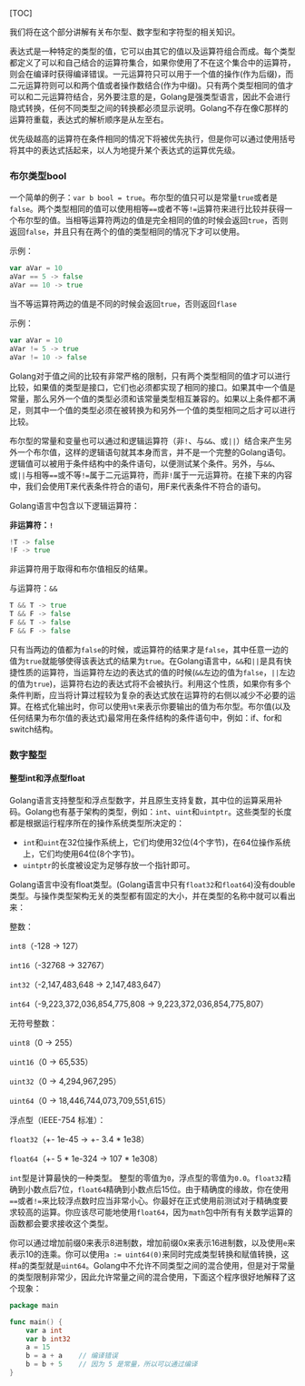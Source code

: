 [TOC]

我们将在这个部分讲解有关布尔型、数字型和字符型的相关知识。

表达式是一种特定的类型的值，它可以由其它的值以及运算符组合而成。每个类型都定义了可以和自己结合的运算符集合，如果你使用了不在这个集合中的运算符，则会在编译时获得编译错误。一元运算符只可以用于一个值的操作(作为后缀)，而二元运算符则可以和两个值或者操作数结合(作为中缀)。只有两个类型相同的值才可以和二元运算符结合，另外要注意的是，Golang是强类型语言，因此不会进行隐式转换，任何不同类型之间的转换都必须显示说明。Golang不存在像C那样的运算符重载，表达式的解析顺序是从左至右。

优先级越高的运算符在条件相同的情况下将被优先执行，但是你可以通过使用括号将其中的表达式括起来，以人为地提升某个表达式的运算优先级。

### 布尔类型bool

一个简单的例子：`var b bool = true`。布尔型的值只可以是常量`true`或者是`false`。两个类型相同的值可以使用相等`==`或者不等`!=`运算符来进行比较并获得一个布尔型的值。当相等运算符两边的值是完全相同的值的时候会返回`true`，否则返回`false`，并且只有在两个的值的类型相同的情况下才可以使用。

示例：

```go
var aVar = 10
aVar == 5 -> false
aVar == 10 -> true
```

当不等运算符两边的值是不同的时候会返回`true`，否则返回`flase`

示例：

```go
var aVar = 10
aVar != 5 -> true
aVar != 10 -> false
```

Golang对于值之间的比较有非常严格的限制，只有两个类型相同的值才可以进行比较，如果值的类型是接口，它们也必须都实现了相同的接口。如果其中一个值是常量，那么另外一个值的类型必须和该常量类型相互兼容的。如果以上条件都不满足，则其中一个值的类型必须在被转换为和另外一个值的类型相同之后才可以进行比较。

布尔型的常量和变量也可以通过和逻辑运算符（非`!`、与`&&`、或`||`）结合来产生另外一个布尔值，这样的逻辑语句就其本身而言，并不是一个完整的Golang语句。逻辑值可以被用于条件结构中的条件语句，以便测试某个条件。另外，与`&&`、或`||`与相等`==`或不等`!=`属于二元运算符，而非`!`属于一元运算符。在接下来的内容中，我们会使用T来代表条件符合的语句，用F来代表条件不符合的语句。

Golang语言中包含以下逻辑运算符：

**非运算符：`!`**

```go
!T -> false
!F -> true
```

非运算符用于取得和布尔值相反的结果。

与运算符：`&&`

```go
T && T -> true
T && F -> false
F && T -> false
F && F -> false
```

只有当两边的值都为`false`的时候，或运算符的结果才是`false`，其中任意一边的值为`true`就能够使得该表达式的结果为`true`。在Golang语言中，`&&`和`||`是具有快捷性质的运算符，当运算符左边的表达式的值的时候(`&&`左边的值为`false`，`||`左边的值为`true`)，运算符右边的表达式将不会被执行。利用这个性质，如果你有多个条件判断，应当将计算过程较为复杂的表达式放在运算符的右侧以减少不必要的运算。在格式化输出时，你可以使用`%t`来表示你要输出的值为布尔型。布尔值(以及任何结果为布尔值的表达式)最常用在条件结构的条件语句中，例如：if、for和switch结构。

### 数字整型

#### 整型int和浮点型float

Golang语言支持整型和浮点型数字，并且原生支持复数，其中位的运算采用补码。Golang也有基于架构的类型，例如：`int`、`uint`和`uintptr`。这些类型的长度都是根据运行程序所在的操作系统类型所决定的：

* `int`和`uint`在32位操作系统上，它们均使用32位(4个字节)，在64位操作系统上，它们均使用64位(8个字节)。
* `uintptr`的长度被设定为足够存放一个指针即可。

Golang语言中没有float类型。(Golang语言中只有`float32`和`float64`)没有double类型。与操作类型架构无关的类型都有固定的大小，并在类型的名称中就可以看出来：

整数：

`int8`（-128 -> 127）

`int16`（-32768 -> 32767）

`int32`（-2,147,483,648 -> 2,147,483,647）

`int64`（-9,223,372,036,854,775,808 -> 9,223,372,036,854,775,807）

无符号整数：

`uint8`（0 -> 255）

`uint16`（0 -> 65,535）

`uint32`（0 -> 4,294,967,295）

`uint64`（0 -> 18,446,744,073,709,551,615）

浮点型（IEEE-754 标准）：

`float32`（+- 1e-45 -> +- 3.4 * 1e38）

`float64`（+- 5 * 1e-324 -> 107 * 1e308）

`int`型是计算最快的一种类型。 整型的零值为`0`，浮点型的零值为`0.0`。`float32`精确到小数点后7位，`float64`精确到小数点后15位。由于精确度的缘故，你在使用`==`或者`!=`来比较浮点数时应当非常小心。你最好在正式使用前测试对于精确度要求较高的运算。你应该尽可能地使用`float64`，因为`math`包中所有有关数学运算的函数都会要求接收这个类型。

你可以通过增加前缀0来表示8进制数，增加前缀0x来表示16进制数，以及使用`e`来表示10的连乘。你可以使用`a := uint64(0)`来同时完成类型转换和赋值转换，这样`a`的类型就是`uint64`。Golang中不允许不同类型之间的混合使用，但是对于常量的类型限制非常少，因此允许常量之间的混合使用，下面这个程序很好地解释了这个现象：

```go
package main

func main() {
	var a int
	var b int32
	a = 15
	b = a + a	 // 编译错误
	b = b + 5    // 因为 5 是常量，所以可以通过编译
}
```


